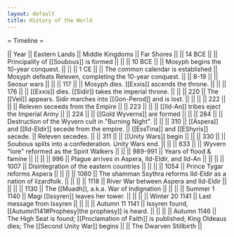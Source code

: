 ```yaml
---
layout: default
title: History of the World
---
```


= Timeline =

|| Year || Eastern Lands || Middle Kingdoms || Far Shores ||
|| 14 BCE || || Principality of [[Soubous]] is formed || ||
|| 10 BCE || || Mosyph begins the 10-year conquest. || ||
|| 1 CE ||  || The common calendar is established || Mosyph defeats Releven, completing the 10-year conquest.  ||
|| 8-19 || || Seosur wars || ||
||  117 || || Mosyph dies.  [[Exxis]] ascends the throne. || ||
||  176 || || [[Exxis]] dies.  [[Sidir]] takes the imperial throne. || ||
||  220 || The [[Veil]] appears.  Sidir marches into [[Gon-Perod]] and is lost.  || || ||
||  222 ||  || || Releven seceeds from the Empire ||
||  223 || || || [[Ild-An]] tribes eject the Imperial Army ||
||  224 || || [[Gold Wyverns]] are formed || ||
||  284 || || Destruction of the Wyvern cult in "Burning Night". || ||
||  310 || [[Aspera]] and [[Ild-Eldir]] secede from the empire. || [[EssTina]] and [[EShyris]] secede. || Releven secedes. ||
||  311 || || [[Unity Wars]] begin || ||
||  330 || || Soubous splits into a confederation.  Unity Wars end. || ||
||  833 || || Wyvern "lore" reformed as the Spirit Walkers || ||
||  989-991 || Years of flood & famine || || ||
||  996 || Plague arrives in Aspera, Ild-Eldir, and Ild-An || || ||
|| 1007 || Disintegration of the eastern countries || || ||
|| 1054 || Prince Tygar reforms Aspera || || ||
|| 1060 || The shamman Ssythra reforms Ild-Eldir as a nation of lizardfolk. || || ||
|| 1118 || River War between Aspera and Ild-Eldir || || ||
|| 1130 || The [[Muadh]], a.k.a. War of Indignation || || ||
|| Summer 1 1140 || Magi [[Issyren]] leaves her tower. || || ||
|| Winter 20 1141 || Last message from Issyren || || ||
|| Autumn 11 1141 || Issyren found, [[Autumn1141#Prophesy|the prophesy]] is heard. || || ||
|| Autumn 1146 || The High Seat is found; [[Proclamation of Faith]] is published; King Oldeaus dies; The [[Second Unity War]] begins || || The Dwarven Stillbirth ||